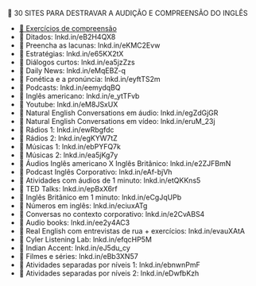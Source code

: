 📢 30 SITES PARA DESTRAVAR A AUDIÇÃO E COMPREENSÃO DO INGLÊS

- [📌 Exercícios de compreensão](lnkd.in/eETafmi5)
- 📌 Ditados: lnkd.in/eB2H4QX8  
- 📌 Preencha as lacunas: lnkd.in/eKMC2Evw 
- 📌 Estratégias: lnkd.in/e65KX2tX 
- 📌 Diálogos curtos: lnkd.in/ea5jzZzs
- 📌 Daily News: lnkd.in/eMqEBZ-q
- 📌 Fonética e a pronúncia: lnkd.in/eyftTS2m
- 📌 Podcasts: lnkd.in/eemydqBQ
- 📌 Inglês americano: lnkd.in/e_ytTFvb
- 📌 Youtube: lnkd.in/eM8JSxUX
- 📌 Natural English Conversations em áudio: lnkd.in/egZdGjGR
- 📌 Natural English Conversations em vídeo: lnkd.in/eruM_23j
- 📌 Rádios 1: lnkd.in/ewRbgfdc
- 📌 Rádios 2: lnkd.in/egKYW7tZ
- 📌 Músicas 1: lnkd.in/ebPYFQ7k
- 📌 Músicas 2: lnkd.in/ea5jKg7y
- 📌 Áudios Inglês americano X Inglês Britânico: lnkd.in/e2ZJFBmN
- 📌 Podcast Inglês Corporativo: lnkd.in/eAf-bjVh
- 📌 Atividades com áudios de 1 minuto: lnkd.in/etQKKns5
- 📌 TED Talks: lnkd.in/epBxX6rf
- 📌 Inglês Britânico em 1 minuto: lnkd.in/eCgJqUPb
- 📌 Números em inglês: lnkd.in/eciuxATg
- 📌 Conversas no contexto corporativo: lnkd.in/e2CvABS4
- 📌 Audio books: lnkd.in/ee2y4AC3
- 📌 Real English com entrevistas de rua + exercícios: lnkd.in/evauXAtA
- 📌 Cyler Listening Lab: lnkd.in/efqcHP5M
- 📌 Indian Accent: lnkd.in/eJ5du_cy
- 📌 Filmes e séries: lnkd.in/eBb3XN57
- 📌 Atividades separadas por níveis 1: lnkd.in/ebnwnPmF
- 📌 Atividades separadas por níveis 2: lnkd.in/eDwfbKzh
